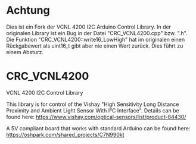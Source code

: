 # Achtung
Dies ist ein Fork der VCNL 4200 I2C Arduino Control Library. In der originalen Library ist ein Bug in der Datei "CRC_VCNL4200.cpp" bzw. ".h". Die Funktion "CRC_VCNL4200::write16_LowHigh" hat im originalen einen Rückgabewert als uint16_t gibt aber nie einen Wert zurück. Dies führt zu einem Absturz.

# CRC_VCNL4200
VCNL 4200 I2C Control Library

This library is for control of the Vishay "High Sensitivity Long Distance Proximity and Ambient Light Sensor With I²C Interface".  Details can be found here: https://www.vishay.com/optical-sensors/list/product-84430/

A 5V compliant board that works with standard Arduino can be found here: https://oshpark.com/shared_projects/C7N990kt

